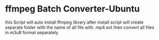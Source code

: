 # ffmpeg Batch Converter-Ubuntu
this Script will auto install ffmpeg library
after install script will create separate folder 
with the name of all file with .mp4 ext then convert all files 
in m3u8 format separately

